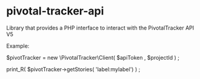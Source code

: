 pivotal-tracker-api
===================

Library that provides a PHP interface to interact with the PivotalTracker API V5


Example:

$pivotTracker =  new \PivotalTracker\Client(  $apiToken , $projectId ) ;

print_R( $pivotTracker->getStories( 'label:mylabel') ) ;


